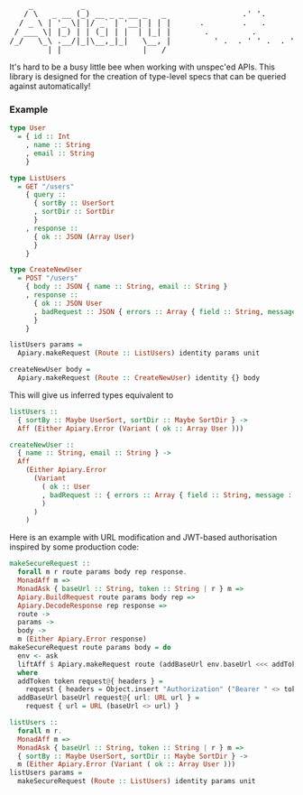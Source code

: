 <pre>
    _          _
   / \   _ __ (_) __ _ _ __ _   _                .' '.            __
  / _ \ | '_ \| |/ _` | '__| | | |      .        .   .           (__\_
 / ___ \| |_) | | (_| | |  | |_| |       .         .         . -{{_(|8)
/_/   \_\ .__/|_|\__,_|_|   \__, |         ' .  . ' ' .  . '     (__/
        |_|                 |___/
</pre>

It's hard to be a busy little bee when working with unspec'ed APIs. This library is designed for the creation of type-level specs that can be queried against automatically!

### Example

```purescript
type User
  = { id :: Int
    , name :: String
    , email :: String
    }

type ListUsers
  = GET "/users"
    { query ::
      { sortBy :: UserSort
      , sortDir :: SortDir
      }
    , response ::
      { ok :: JSON (Array User)
      }
    }

type CreateNewUser
  = POST "/users"
    { body :: JSON { name :: String, email :: String }
    , response ::
      { ok :: JSON User
      , badRequest :: JSON { errors :: Array { field :: String, message :: String } }
      }
    }

listUsers params =
  Apiary.makeRequest (Route :: ListUsers) identity params unit

createNewUser body =
  Apiary.makeRequest (Route :: CreateNewUser) identity {} body
```

This will give us inferred types equivalent to

```purescript
listUsers ::
  { sortBy :: Maybe UserSort, sortDir :: Maybe SortDir } ->
  Aff (Either Apiary.Error (Variant ( ok :: Array User )))

createNewUser ::
  { name :: String, email :: String } ->
  Aff
    (Either Apiary.Error
      (Variant
        ( ok :: User
        , badRequest :: { errors :: Array { field :: String, message :: String } }
        )
      )
    )
```

Here is an example with URL modification and JWT-based authorisation inspired by some production code:

```purescript
makeSecureRequest ::
  forall m r route params body rep response.
  MonadAff m =>
  MonadAsk { baseUrl :: String, token :: String | r } m =>
  Apiary.BuildRequest route params body rep =>
  Apiary.DecodeResponse rep response =>
  route ->
  params ->
  body ->
  m (Either Apiary.Error response)
makeSecureRequest route params body = do
  env <- ask
  liftAff $ Apiary.makeRequest route (addBaseUrl env.baseUrl <<< addToken env.token) params body
  where
  addToken token request@{ headers } =
    request { headers = Object.insert "Authorization" ("Bearer " <> token) headers }
  addBaseUrl baseUrl request@{ url: URL url } =
    request { url = URL (baseUrl <> url) }

listUsers ::
  forall m r.
  MonadAff m =>
  MonadAsk { baseUrl :: String, token :: String | r } m =>
  { sortBy :: Maybe UserSort, sortDir :: Maybe SortDir } ->
  m (Either Apiary.Error (Variant ( ok :: Array User )))
listUsers params =
  makeSecureRequest (Route :: ListUsers) identity params unit
```
